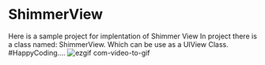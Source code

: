 # ShimmerView

Here is a sample project for implentation of Shimmer View
In project there is a class named: ShimmerView. Which can be use as a UIView Class.
#HappyCoding....
![ezgif com-video-to-gif](https://github.com/mubeenasif01/ShimmerVIew/assets/35574940/a8d89b7b-7216-4b92-8d17-d649aaafe1b2)
